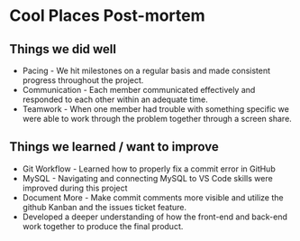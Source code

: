 # Cool Places Post-mortem
## Things we did well
* Pacing - We hit milestones on a regular basis and made consistent progress throughout the project.
* Communication - Each member communicated effectively and responded to each other within an adequate time.
* Teamwork - When one member had trouble with something specific we were able to work through the problem together through a screen share.
## Things we learned / want to improve
* Git Workflow - Learned how to properly fix a commit error in GitHub
* MySQL - Navigating and connecting MySQL to VS Code skills were improved during this project
* Document More - Make commit comments more visible and utilize the github Kanban and the issues ticket feature.
* Developed a deeper understanding of how the front-end and back-end work together to produce the final product.
